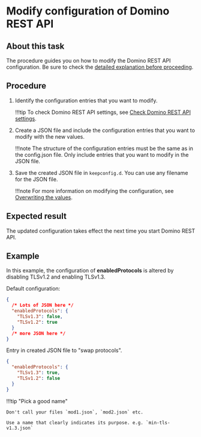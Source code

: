 # Modify configuration of Domino REST API

## About this task

The procedure guides you on how to modify the Domino REST API configuration. Be sure to check the [detailed explanation before proceeding](../../references/quickreference/parameters.md#remarks).

## Procedure

1. Identify the configuration entries that you want to modify.

    !!!tip
        To check Domino REST API settings, see [Check Domino REST API settings](checksettings.md).

2. Create a JSON file and include the configuration entries that you want to modify with the new values.

    !!!note
        The structure of the configuration entries must be the same as in the config.json file. Only include entries that you want to modify in the JSON file.

3. Save the created JSON file in `keepconfig.d`. You can use any filename for the JSON file.

    !!!note
        For more information on modifying the configuration, see [Overwriting the values](../../references/quickreference/parameters.md#overwriting-the-values).

## Expected result

The updated configuration takes effect the next time you start Domino REST API.

## Example

In this example, the configuration of **enabledProtocols** is altered by disabling TLSv1.2 and enabling TLSv1.3.

Default configuration:

```json
{
  /* Lots of JSON here */
  "enabledProtocols": {
    "TLSv1.3": false,
    "TLSv1.2": true
  }
  /* more JSON here */
}
```

Entry in created JSON file to "swap protocols".

```json
{
  "enabledProtocols": {
    "TLSv1.3": true,
    "TLSv1.2": false
  }
}
```

!!!tip "Pick a good name"

    Don't call your files `mod1.json`, `mod2.json` etc.

    Use a name that clearly indicates its purpose. e.g. `min-tls-v1.3.json`
